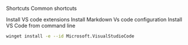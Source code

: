 Shortcuts
Common shortcuts

Install VS code extensions
Install Markdown
Vs code configuration
Install VS Code from command line
```bash
winget install -e --id Microsoft.VisualStudioCode
```